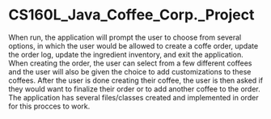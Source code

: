 # CS160L_Java_Coffee_Corp._Project
When run, the application will prompt the user to choose from several options, in which the user would be allowed to create a coffe order, update the order log, update the ingredient inventory, and exit the application. When creating the order, the user can select from a few different coffees and the user will also be given the choice to add customizations to these coffees. After the user is done creating their coffee, the user is then asked if they would want to finalize their order or to add another coffee to the order.
The application has several files/classes created and implemented in order for this procces to work.

